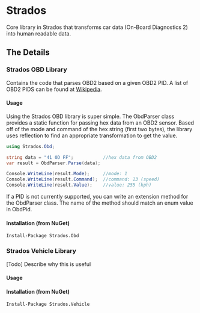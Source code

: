 # Strados
Core library in Strados that transforms car data (On-Board Diagnostics 2) into human readable data.

## The Details
### Strados OBD Library
Contains the code that parses OBD2 based on a given OBD2 PID. A list of OBD2 PIDS can be found at [Wikipedia](http://en.wikipedia.org/wiki/OBD-II_PIDs). 

#### Usage
Using the Strados OBD library is super simple. The ObdParser class provides a static function for passing hex data from an OBD2 sensor. Based off of the mode and command of the hex string (first two bytes), the library uses reflection to find an appropriate transformation to get the value.

```C#
using Strados.Obd;

string data = "41 0D FF"; 			//hex data from OBD2
var result = ObdParser.Parse(data);

Console.WriteLine(result.Mode);		//mode: 1
Console.WriteLine(result.Command);  //command: 13 (speed)
Console.WriteLine(result.Value);	//value: 255 (kph)
```

If a PID is not currently supported, you can write an extension method for the ObdParser class. The name of the method should match an enum value in ObdPid. 

#### Installation (from NuGet)
`Install-Package Strados.Obd`

### Strados Vehicle Library
[Todo] Describe why this is useful

#### Usage

#### Installation (from NuGet)
`Install-Package Strados.Vehicle`